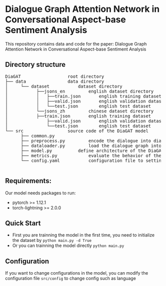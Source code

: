 # Dialogue Graph Attention Network in Conversational Aspect-base Sentiment Analysis

This repository contains data and code for the paper: Dialogue Graph Attention Network in Conversational Aspect-base Sentiment Analysis

## Directory structure
<pre>
DiaGAT					root directory
├── data				data directory
│     └── dataset			dataset directory
│           ├──jsons_en			english dataset directory
│           │	├──train.json		english training dataset
│           │	├──valid.json		english validation dataset
│           │	└──test.json		english test dataset
│           └──jsons_zh			chinese dataset directory
│        	├──train.json		english training dataset
│             	├──valid.json		english validation dataset
│      	       	└──test.json		english test dataset
└── src					source code of the DiaGAT model
      ├── common.py
      ├── preprocess.py			encode the dialogue into dialogue graph
      ├── dataloader.py			load the dialogue graph into dataset
      ├── model.py			define architecture of the DiaGAT model
      ├── metrics.py			evaluate the behavior of the model
      └── config.yaml			configuration file to setting many hyper parameters 			
	
</pre>

## Requirements:
Our model needs packages to run:
- pytorch >= 1.12.1
- torch-lightning >= 2.0.0

## Quick Start
- First you are trainning the model in the first time, you need to initialize the dataset by
`python main.py -d True`
- Or you can trainning the model directly
`python main.py`

## Configuration
If you want to change configurations in the model, you can modify the configuration file `src/config` to change config such as language
